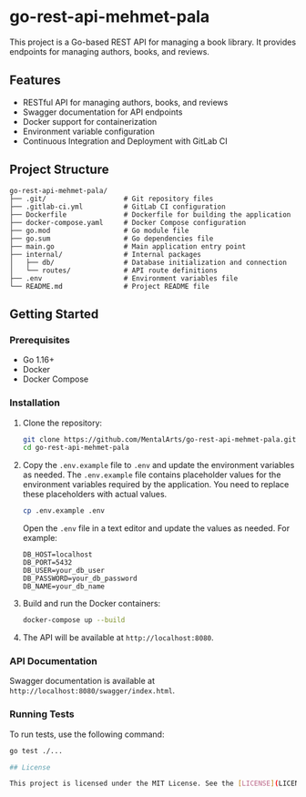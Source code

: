 # go-rest-api-mehmet-pala

This project is a Go-based REST API for managing a book library. It provides endpoints for managing authors, books, and reviews.

## Features

- RESTful API for managing authors, books, and reviews
- Swagger documentation for API endpoints
- Docker support for containerization
- Environment variable configuration
- Continuous Integration and Deployment with GitLab CI

## Project Structure

```
go-rest-api-mehmet-pala/
├── .git/                   # Git repository files
├── .gitlab-ci.yml          # GitLab CI configuration
├── Dockerfile              # Dockerfile for building the application
├── docker-compose.yaml     # Docker Compose configuration
├── go.mod                  # Go module file
├── go.sum                  # Go dependencies file
├── main.go                 # Main application entry point
├── internal/               # Internal packages
│   ├── db/                 # Database initialization and connection
│   └── routes/             # API route definitions
├── .env                    # Environment variables file
└── README.md               # Project README file
```


## Getting Started

### Prerequisites

- Go 1.16+
- Docker
- Docker Compose

### Installation

1. Clone the repository:

    ```sh
    git clone https://github.com/MentalArts/go-rest-api-mehmet-pala.git
    cd go-rest-api-mehmet-pala
    ```

2. Copy the `.env.example` file to `.env` and update the environment variables as needed. The `.env.example` file contains placeholder values for the environment variables required by the application. You need to replace these placeholders with actual values.

    ```sh
    cp .env.example .env
    ```

    Open the `.env` file in a text editor and update the values as needed. For example:

    ```env
    DB_HOST=localhost
    DB_PORT=5432
    DB_USER=your_db_user
    DB_PASSWORD=your_db_password
    DB_NAME=your_db_name
    ```

3. Build and run the Docker containers:

    ```sh
    docker-compose up --build
    ```

4. The API will be available at `http://localhost:8080`.

### API Documentation

Swagger documentation is available at `http://localhost:8080/swagger/index.html`.

### Running Tests

To run tests, use the following command:

```sh
go test ./...

## License

This project is licensed under the MIT License. See the [LICENSE](LICENSE) file for details.